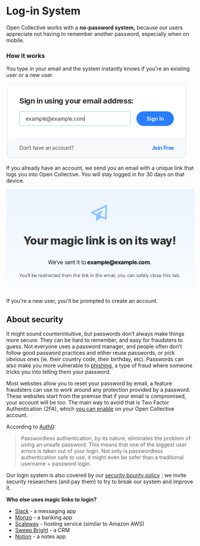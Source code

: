 # Log-in System

Open Collective works with a **no-password system,** because our users appreciate not having to remember another password, especially when on mobile.

### **How it works**

You type in your email and the system instantly knows if you're an existing user or a new user.

![](../.gitbook/assets/product_log-in-system_insert-email_2019-11-12.png)

If you already have an account, we send you an email with a unique link that logs you into Open Collective. You will stay logged in for 30 days on that device.

![](../.gitbook/assets/product_log-in-system_magic-link_2019-11-12.png)

If you're a new user, you'll be prompted to create an account.

## About security

It might sound counterintuitive, but passwords don’t always make things more secure. They can be hard to remember, and easy for fraudsters to guess. Not everyone uses a password manager, and people often don’t follow good password practices and either reuse passwords, or pick obvious ones \(ie. their country code, their birthday, etc\). Passwords can also make you more vulnerable to [phishing](http://www.phishing.org/what-is-phishing), a type of fraud where someone tricks you into telling them your password.

Most websites allow you to reset your password by email, a feature fraudsters can use to work around any protection provided by a password. These websites start from the premise that if your email is compromised, your account will be too. The main way to avoid that is Two Factor Authentication \(2FA\), which [you can enable](https://docs.opencollective.com/help/fiscal-hosts/payouts/two-factor-authentication-for-payouts#enabling-2fa-for-login) on your Open Collective account.

According to [Auth0](https://auth0.com/blog/is-passwordless-authentication-more-secure-than-passwords/):

> Passwordless authentication, by its nature, eliminates the problem of using an unsafe password. This means that one of the biggest user errors is taken out of your login. Not only is passwordless authentication safe to use, it might even be safer than a traditional username + password login.

Our login system is also covered by our [security bounty policy](https://github.com/opencollective/opencollective/blob/master/BOUNTY.md) ; we invite security researchers \(and pay them\) to try to break our system and improve it.

**Who else uses magic links to login?**

* [Slack](https://slack.com) - a messaging app
* [Monzo](https://monzo.com) - a banking app
* [Scaleway](https://www.scaleway.com) - hosting service \(similar to Amazon AWS\)
* [Sweep Bright](https://www.sweepbright.com/) - a CRM
* [Notion](https://www.notion.so) - a notes app

